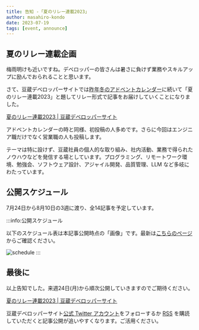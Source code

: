 ```yaml
---
title: 告知 -「夏のリレー連載2023」
author: masahiro-kondo
date: 2023-07-19
tags: [event, announce]
---
```


## 夏のリレー連載企画
梅雨明けも近いですね。デベロッパーの皆さんは暑さに負けず業務やスキルアップに励んでおられることと思います。

さて、豆蔵デベロッパーサイトでは[昨年冬のアドベントカレンダー](/events/advent-calendar/2022/)に続いて「夏のリレー連載2023」と題してリレー形式で記事をお届けしていくことになりました。

[夏のリレー連載2023 | 豆蔵デベロッパーサイト](/events/season/2023-summer/)

アドベントカレンダーの時と同様、初投稿の人多めです。さらに今回はエンジニア職だけでなく営業職の人も投稿します。

テーマは特に設けず、豆蔵社員の個人的な取り組み、社内活動、業務で得られたノウハウなどを発信する場としています。プログラミング、リモートワーク環境、勉強会、ソフトウェア設計、アジャイル開発、品質管理、LLM など多岐にわたっています。

## 公開スケジュール
7月24日から8月10日の3週に渡り、全14記事を予定しています。

:::info:公開スケジュール

以下のスケジュール表は本記事公開時点の「画像」です。最新は[こちらのページ](/events/season/2023-summer/)からご確認ください。

![schedule](https://i.gyazo.com/0dd9ea8427b0ca69fc957144f99b8548.png)
:::

## 最後に
以上告知でした。来週24日(月)から順次公開していきますのでご期待ください。

[夏のリレー連載2023 | 豆蔵デベロッパーサイト](/events/season/2023-summer/)

豆蔵デベロッパーサイト[公式 Twitter アカウント](https://twitter.com/MamezouDev)をフォローするか [RSS](https://developer.mamezou-tech.com/feed) を購読していただくと記事公開が追いやすくなります。ご活用ください。
